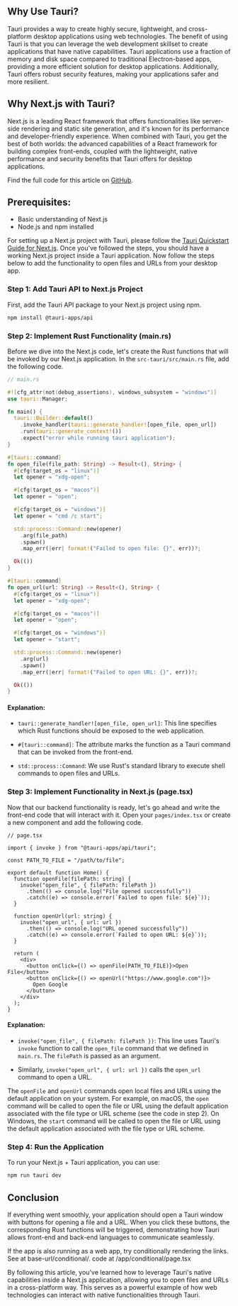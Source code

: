 ## Why Use Tauri?

Tauri provides a way to create highly secure, lightweight, and cross-platform desktop applications using web technologies. The benefit of using Tauri is that you can leverage the web development skillset to create applications that have native capabilities. Tauri applications use a fraction of memory and disk space compared to traditional Electron-based apps, providing a more efficient solution for desktop applications. Additionally, Tauri offers robust security features, making your applications safer and more resilient.

## Why Next.js with Tauri?

Next.js is a leading React framework that offers functionalities like server-side rendering and static site generation, and it's known for its performance and developer-friendly experience. When combined with Tauri, you get the best of both worlds: the advanced capabilities of a React framework for building complex front-ends, coupled with the lightweight, native performance and security benefits that Tauri offers for desktop applications.

Find the full code for this article on [GitHub](https://github.com/owolfdev/tauri-open-local-files-and-urls).

## Prerequisites:

- Basic understanding of Next.js
- Node.js and npm installed

For setting up a Next.js project with Tauri, please follow the [Tauri Quickstart Guide for Next.js](https://tauri.app/v1/guides/getting-started/setup/next-js). Once you've followed the steps, you should have a working Next.js project inside a Tauri application. Now follow the steps below to add the functionality to open files and URLs from your desktop app.

### Step 1: Add Tauri API to Next.js Project

First, add the Tauri API package to your Next.js project using npm.

```bash
npm install @tauri-apps/api
```

### Step 2: Implement Rust Functionality (main.rs)

Before we dive into the Next.js code, let's create the Rust functions that will be invoked by our Next.js application. In the `src-tauri/src/main.rs` file, add the following code.

```rust
// main.rs

#![cfg_attr(not(debug_assertions), windows_subsystem = "windows")]
use tauri::Manager;

fn main() {
  tauri::Builder::default()
    .invoke_handler(tauri::generate_handler![open_file, open_url])
    .run(tauri::generate_context!())
    .expect("error while running tauri application");
}

#[tauri::command]
fn open_file(file_path: String) -> Result<(), String> {
  #[cfg(target_os = "linux")]
  let opener = "xdg-open";

  #[cfg(target_os = "macos")]
  let opener = "open";

  #[cfg(target_os = "windows")]
  let opener = "cmd /c start";

  std::process::Command::new(opener)
    .arg(file_path)
    .spawn()
    .map_err(|err| format!("Failed to open file: {}", err))?;

  Ok(())
}

#[tauri::command]
fn open_url(url: String) -> Result<(), String> {
  #[cfg(target_os = "linux")]
  let opener = "xdg-open";

  #[cfg(target_os = "macos")]
  let opener = "open";

  #[cfg(target_os = "windows")]
  let opener = "start";

  std::process::Command::new(opener)
    .arg(url)
    .spawn()
    .map_err(|err| format!("Failed to open URL: {}", err))?;

  Ok(())
}
```

#### Explanation:

- `tauri::generate_handler![open_file, open_url]`: This line specifies which Rust functions should be exposed to the web application.
- `#[tauri::command]`: The attribute marks the function as a Tauri command that can be invoked from the front-end.

- `std::process::Command`: We use Rust's standard library to execute shell commands to open files and URLs.

### Step 3: Implement Functionality in Next.js (page.tsx)

Now that our backend functionality is ready, let's go ahead and write the front-end code that will interact with it. Open your `pages/index.tsx` or create a new component and add the following code.

```tsx
// page.tsx

import { invoke } from "@tauri-apps/api/tauri";

const PATH_TO_FILE = "/path/to/file";

export default function Home() {
  function openFile(filePath: string) {
    invoke("open_file", { filePath: filePath })
      .then(() => console.log("File opened successfully"))
      .catch((e) => console.error(`Failed to open file: ${e}`));
  }

  function openUrl(url: string) {
    invoke("open_url", { url: url })
      .then(() => console.log("URL opened successfully"))
      .catch((e) => console.error(`Failed to open URL: ${e}`));
  }

  return (
    <div>
      <button onClick={() => openFile(PATH_TO_FILE)}>Open File</button>
      <button onClick={() => openUrl("https://www.google.com")}>
        Open Google
      </button>
    </div>
  );
}
```

#### Explanation:

- `invoke("open_file", { filePath: filePath })`: This line uses Tauri's `invoke` function to call the `open_file` command that we defined in `main.rs`. The `filePath` is passed as an argument.

- Similarly, `invoke("open_url", { url: url })` calls the `open_url` command to open a URL.

The `openFile` and `openUrl` commands open local files and URLs using the default application on your system. For example, on macOS, the `open` command will be called to open the file or URL using the default application associated with the file type or URL scheme (see the code in step 2). On Windows, the `start` command will be called to open the file or URL using the default application associated with the file type or URL scheme.

### Step 4: Run the Application

To run your Next.js + Tauri application, you can use:

```bash
npm run tauri dev
```

## Conclusion

If everything went smoothly, your application should open a Tauri window with buttons for opening a file and a URL. When you click these buttons, the corresponding Rust functions will be triggered, demonstrating how Tauri allows front-end and back-end languages to communicate seamlessly.

If the app is also running as a web app, try conditionally rendering the links. See at base-url/conditional/. code at /app/conditional/page.tsx

By following this article, you've learned how to leverage Tauri's native capabilities inside a Next.js application, allowing you to open files and URLs in a cross-platform way. This serves as a powerful example of how web technologies can interact with native functionalities through Tauri.

